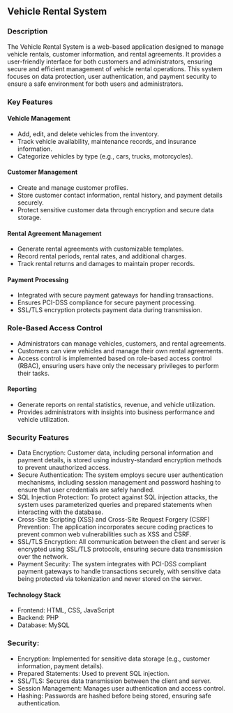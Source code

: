 ## Vehicle Rental System
### Description
The Vehicle Rental System is a web-based application designed to manage vehicle rentals, customer information, and rental agreements. It provides a user-friendly interface for both customers and administrators, ensuring secure and efficient management of vehicle rental operations. This system focuses on data protection, user authentication, and payment security to ensure a safe environment for both users and administrators.

### Key Features
#### Vehicle Management
- Add, edit, and delete vehicles from the inventory.
- Track vehicle availability, maintenance records, and insurance information.
- Categorize vehicles by type (e.g., cars, trucks, motorcycles).
#### Customer Management
- Create and manage customer profiles.
- Store customer contact information, rental history, and payment details securely.
- Protect sensitive customer data through encryption and secure data storage.
#### Rental Agreement Management
- Generate rental agreements with customizable templates.
- Record rental periods, rental rates, and additional charges.
- Track rental returns and damages to maintain proper records.
#### Payment Processing
- Integrated with secure payment gateways for handling transactions.
- Ensures PCI-DSS compliance for secure payment processing.
- SSL/TLS encryption protects payment data during transmission.
### Role-Based Access Control
- Administrators can manage vehicles, customers, and rental agreements.
- Customers can view vehicles and manage their own rental agreements.
- Access control is implemented based on role-based access control (RBAC), ensuring users have only the necessary privileges to perform their tasks.
#### Reporting
- Generate reports on rental statistics, revenue, and vehicle utilization.
- Provides administrators with insights into business performance and vehicle utilization.
### Security Features
- Data Encryption: Customer data, including personal information and payment details, is stored using industry-standard encryption methods to prevent unauthorized access.
- Secure Authentication: The system employs secure user authentication mechanisms, including session management and password hashing to ensure that user credentials are safely handled.
- SQL Injection Protection: To protect against SQL injection attacks, the system uses parameterized queries and prepared statements when interacting with the database.
- Cross-Site Scripting (XSS) and Cross-Site Request Forgery (CSRF) Prevention: The application incorporates secure coding practices to prevent common web vulnerabilities such as XSS and CSRF.
- SSL/TLS Encryption: All communication between the client and server is encrypted using SSL/TLS protocols, ensuring secure data transmission over the network.
- Payment Security: The system integrates with PCI-DSS compliant payment gateways to handle transactions securely, with sensitive data being protected via tokenization and never stored on the server.
#### Technology Stack
- Frontend: HTML, CSS, JavaScript
- Backend: PHP
- Database: MySQL
### Security:
- Encryption: Implemented for sensitive data storage (e.g., customer information, payment details).
- Prepared Statements: Used to prevent SQL injection.
- SSL/TLS: Secures data transmission between the client and server.
- Session Management: Manages user authentication and access control.
- Hashing: Passwords are hashed before being stored, ensuring safe authentication.
